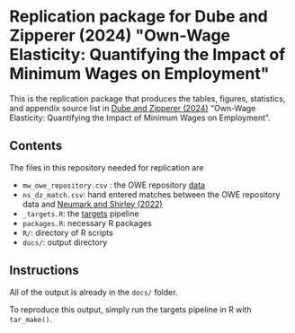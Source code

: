 # Replication package for Dube and Zipperer (2024) "Own-Wage Elasticity: Quantifying the Impact of Minimum Wages on Employment"

This is the replication package that produces the tables, figures, statistics, and appendix source list in [Dube and Zipperer (2024)](https://www.nber.org/papers/w32925) "Own-Wage Elasticity: Quantifying the Impact of Minimum Wages on Employment".

## Contents

The files in this repository needed for replication are

-   `mw_owe_repository.csv` : the OWE repository [data](https://economic.github.io/owe/download.html)
-   `ns_dz_match.csv`: hand entered matches between the OWE repository data and [Neumark and Shirley (2022)](https://www.nber.org/papers/w28388)
-   `_targets.R`: the [targets](https://docs.ropensci.org/targets/) pipeline
-   `packages.R`: necessary R packages
-   `R/`: directory of R scripts
-   `docs/`: output directory

## Instructions

All of the output is already in the `docs/` folder.

To reproduce this output, simply run the targets pipeline in R with `tar_make()`.
